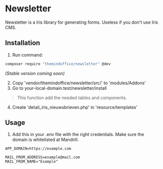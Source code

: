 # Newsletter

Newsletter is a Iris library for generating forms. Useless if you don't use Iris CMS.

## Installation
1. Run command:
```bash
composer require "themindoffice/newsletter" @dev
```
*(Stable version coming soon)*


2. Copy 'vendor/themindoffice/newsletter/src/' to 'modules/Addons'
3. Go to your-local-domain.test/newsletter/install
> This function add the needed tables and components.
4. Create 'detail_iris_nieuwsbrieven.php' in 'resource/templates'

## Usage

1. Add this in your .env file with the right credentials. Make sure the domain is whitelisted at Mandrill.
```
APP_DOMAIN=https://example.com

MAIL_FROM_ADDRESS=example@mail.com
MAIL_FROM_NAME="Example"
```